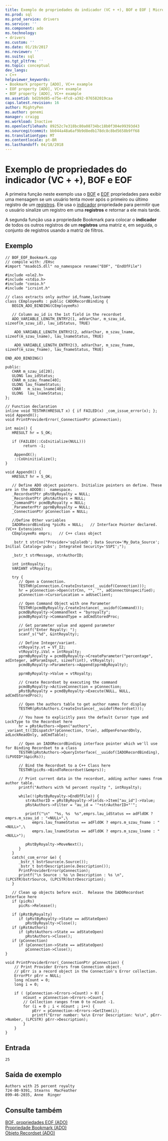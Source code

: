 ```yaml
---
title: Exemplo de propriedades do indicador (VC + +), BOF e EOF | Microsoft Docs
ms.prod: sql
ms.prod_service: drivers
ms.service: ''
ms.component: ado
ms.technology:
- drivers
ms.custom: ''
ms.date: 01/19/2017
ms.reviewer: ''
ms.suite: sql
ms.tgt_pltfrm: ''
ms.topic: conceptual
dev_langs:
- C++
helpviewer_keywords:
- Bookmark property [ADO], VC++ example
- EOF property [ADO], VC++ example
- BOF property [ADO], VC++ example
ms.assetid: bd2b9d85-e75e-4fc8-a392-076582019caa
caps.latest.revision: 16
author: MightyPen
ms.author: genemi
manager: craigg
ms.workload: Inactive
ms.openlocfilehash: 89252c7e318bc80a08734bc18b0f304e99393d43
ms.sourcegitcommit: bb044a48a6af9b9d8edb178dc8c8bd5658b9ff68
ms.translationtype: MT
ms.contentlocale: pt-BR
ms.lasthandoff: 04/18/2018
---
```

# <a name="bof-eof-and-bookmark-properties-example-vc"></a>Exemplo de propriedades do indicador (VC + +), BOF e EOF
A primeira função neste exemplo usa o [BOF](../../../ado/reference/ado-api/bof-eof-properties-ado.md) e [EOF](../../../ado/reference/ado-api/bof-eof-properties-ado.md) propriedades para exibir uma mensagem se um usuário tenta mover após o primeiro ou último registro de um [registros](../../../ado/reference/ado-api/recordset-object-ado.md). Ele usa o [indicador](../../../ado/reference/ado-api/bookmark-property-ado.md) propriedade para permitir que o usuário sinalize um registro em uma **registros** e retornar a ele mais tarde.  
  
 A segunda função usa a propriedade Bookmark para colocar o **indicador** de todos os outros registros de um **registros** uma matriz e, em seguida, o conjunto de registros usando a matriz de filtros.  
  
## <a name="example"></a>Exemplo  
  
```  
// BOF_EOF_Bookmark.cpp  
// compile with: /EHsc  
#import "msado15.dll" no_namespace rename("EOF", "EndOfFile")  
  
#include <ole2.h>  
#include <stdio.h>  
#include "conio.h"  
#include "icrsint.h"  
  
// class extracts only author id,fname,lastname  
class CEmployeeRs : public CADORecordBinding {  
   BEGIN_ADO_BINDING(CEmployeeRs)  
  
   // Column au_id is the 1st field in the recordset     
   ADO_VARIABLE_LENGTH_ENTRY2(1, adVarChar, m_szau_id, sizeof(m_szau_id), lau_idStatus, TRUE)  
  
    ADO_VARIABLE_LENGTH_ENTRY2(2, adVarChar, m_szau_lname, sizeof(m_szau_lname), lau_lnameStatus, TRUE)  
  
    ADO_VARIABLE_LENGTH_ENTRY2(3, adVarChar, m_szau_fname, sizeof(m_szau_fname), lau_fnameStatus, TRUE)  
  
END_ADO_BINDING()  
  
public:  
   CHAR m_szau_id[20];  
   ULONG lau_idStatus;  
   CHAR m_szau_fname[40];  
   ULONG lau_fnameStatus;  
   CHAR   m_szau_lname[40];  
   ULONG  lau_lnameStatus;  
};  
  
// Function declaration  
inline void TESTHR(HRESULT x) { if FAILED(x) _com_issue_error(x); };  
void AppendX();  
void PrintProviderError(_ConnectionPtr pConnection);  
  
int main() {  
   HRESULT hr = S_OK;  
  
   if (FAILED(::CoInitialize(NULL)))  
        return -1;  
  
    AppendX();  
    ::CoUninitialize();   
}  
  
void AppendX() {  
   HRESULT hr = S_OK;  
  
   // Define ADO object pointers. Initialize pointers on define. These are in the ADODB::  namespace.  
   _RecordsetPtr pRstByRoyalty = NULL;  
   _RecordsetPtr pRstAuthors = NULL;    
   _CommandPtr pcmdByRoyalty = NULL;  
   _ParameterPtr pprmByRoyalty = NULL;  
   _ConnectionPtr pConnection = NULL;  
  
   //Define Other variables  
   IADORecordBinding *picRs = NULL;   // Interface Pointer declared.(VC++ Extensions)     
   CEmployeeRs emprs;   // C++ class object      
  
   _bstr_t strCnn("Provider='sqloledb'; Data Source='My_Data_Source'; Initial Catalog='pubs'; Integrated Security='SSPI';");  
  
   _bstr_t strMessage, strAuthorID;  
  
   int intRoyalty;  
   VARIANT vtRoyalty;  
  
   try {  
      // Open a Connection.  
      TESTHR(pConnection.CreateInstance(__uuidof(Connection)));  
      hr = pConnection->Open(strCnn, "", "", adConnectUnspecified);  
      pConnection->CursorLocation = adUseClient;  
  
      // Open Command Object with one Parameter  
      TESTHR(pcmdByRoyalty.CreateInstance(__uuidof(Command)));  
      pcmdByRoyalty->CommandText = "byroyalty";  
      pcmdByRoyalty->CommandType = adCmdStoredProc;  
  
      // Get parameter value and append parameter  
      printf("Enter Royalty: ");  
      scanf_s("%d", &intRoyalty);  
  
      // Define Integer/variant.  
      vtRoyalty.vt = VT_I2;  
      vtRoyalty.iVal = intRoyalty;  
      pprmByRoyalty = pcmdByRoyalty->CreateParameter("percentage", adInteger, adParamInput, sizeof(int), vtRoyalty);  
      pcmdByRoyalty->Parameters->Append(pprmByRoyalty);  
  
      pprmByRoyalty->Value = vtRoyalty;  
  
      // Create Recordset by executing the command  
      pcmdByRoyalty->ActiveConnection = pConnection;  
      pRstByRoyalty = pcmdByRoyalty->Execute(NULL, NULL, adCmdStoredProc);  
  
      // Open the authors table to get author names for display  
      TESTHR(pRstAuthors.CreateInstance(__uuidof(Recordset)));  
  
      // You have to explicitly pass the default Cursor type and LockType to the Recordset here  
      hr = pRstAuthors->Open("authors", _variant_t((IDispatch*)pConnection, true), adOpenForwardOnly, adLockReadOnly, adCmdTable);   
  
      // Open an IADORecordBinding interface pointer which we'll use for Binding Recordset to a class      
      TESTHR(pRstAuthors->QueryInterface(__uuidof(IADORecordBinding), (LPVOID*)&picRs));  
  
      // Bind the Recordset to a C++ Class here      
      TESTHR(picRs->BindToRecordset(&emprs));  
  
      // Print current data in the recordset, adding author names from author table.  
      printf("Authors with %d percent royalty ", intRoyalty);  
  
      while(!(pRstByRoyalty->EndOfFile)) {  
         strAuthorID = pRstByRoyalty->Fields->Item["au_id"]->Value;  
         pRstAuthors->Filter = "au_id = '"+strAuthorID+"'";  
  
         printf("\n"  "%s, %s  %s",emprs.lau_idStatus == adFldOK ? emprs.m_szau_id : "<NULL>",\  
            emprs.lau_fnameStatus == adFldOK ? emprs.m_szau_fname : "<NULL>",\  
            emprs.lau_lnameStatus == adFldOK ? emprs.m_szau_lname : "<NULL>");  
  
         pRstByRoyalty->MoveNext();   
      }  
   }  
   catch(_com_error &e) {  
      _bstr_t bstrSource(e.Source());  
      _bstr_t bstrDescription(e.Description());  
      PrintProviderError(pConnection);  
      printf("\n Source : %s \n Description : %s \n", (LPCSTR)bstrSource, (LPCSTR)bstrDescription);  
   }  
  
   // Clean up objects before exit.  Release the IADORecordset Interface here     
   if (picRs)  
      picRs->Release();  
  
   if (pRstByRoyalty)  
      if (pRstByRoyalty->State == adStateOpen)  
         pRstByRoyalty->Close();  
   if (pRstAuthors)  
      if (pRstAuthors->State == adStateOpen)  
         pRstAuthors->Close();  
   if (pConnection)  
      if (pConnection->State == adStateOpen)  
         pConnection->Close();  
}  
  
void PrintProviderError(_ConnectionPtr pConnection) {  
    // Print Provider Errors from Connection object.  
    // pErr is a record object in the Connection's Error collection.  
    ErrorPtr pErr = NULL;  
    long nCount = 0;  
    long i = 0;  
  
    if ( (pConnection->Errors->Count) > 0) {  
        nCount = pConnection->Errors->Count;  
        // Collection ranges from 0 to nCount -1.  
        for (i = 0 ; i < nCount ; i++) {  
            pErr = pConnection->Errors->GetItem(i);  
            printf("Error number: %x\n Error Description: %s\n", pErr->Number, (LPCSTR) pErr->Description);  
        }  
    }  
}  
```  
  
## <a name="input"></a>Entrada  
  
```  
25  
```  
  
## <a name="sample-output"></a>Saída de exemplo  
  
```  
Authors with 25 percent royalty  
724-80-9391, Stearns  MacFeather  
899-46-2035, Anne  Ringer  
```  
  
## <a name="see-also"></a>Consulte também  
 [BOF, propriedades EOF (ADO)](../../../ado/reference/ado-api/bof-eof-properties-ado.md)   
 [Propriedade Bookmark (ADO)](../../../ado/reference/ado-api/bookmark-property-ado.md)   
 [Objeto Recordset (ADO)](../../../ado/reference/ado-api/recordset-object-ado.md)
